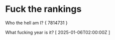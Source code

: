 # Fuck the rankings

Who the hell am I?
{ 7814731 }

What fucking year is it?
[ 2025-01-06T02:00:00Z ]
